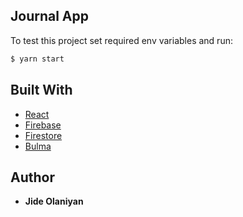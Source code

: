 

## Journal App

To test this project set required env variables and run:

```sh
$ yarn start
```

## Built With


* [React](https://#)
* [Firebase](https://#)
* [Firestore](https://#g)
* [Bulma](https://#)



## Author
* **Jide Olaniyan** 

